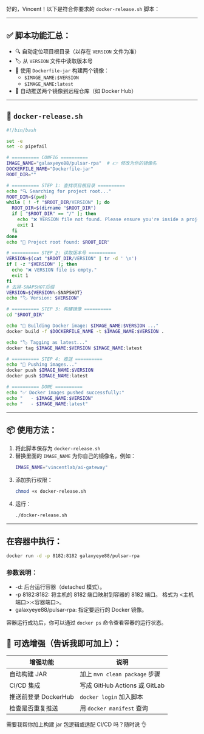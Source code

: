 好的，Vincent！以下是符合你要求的 `docker-release.sh` 脚本：

---

## ✅ 脚本功能汇总：

- 🔍 自动定位项目根目录（以存在 `VERSION` 文件为准）
- 🏷️ 从 `VERSION` 文件中读取版本号
- 🐳 使用 `Dockerfile-jar` 构建两个镜像：
    - `$IMAGE_NAME:$VERSION`
    - `$IMAGE_NAME:latest`
- 🚀 自动推送两个镜像到远程仓库（如 Docker Hub）

---

## 📜 `docker-release.sh`

```bash
#!/bin/bash

set -e
set -o pipefail

# ========== CONFIG ==========
IMAGE_NAME="galaxyeye88/pulsar-rpa"  # 👉 修改为你的镜像名
DOCKERFILE_NAME="Dockerfile-jar"
ROOT_DIR=""

# ========== STEP 1: 查找项目根目录 ==========
echo "🔍 Searching for project root..."
ROOT_DIR=$(pwd)
while [ ! -f "$ROOT_DIR/VERSION" ]; do
  ROOT_DIR=$(dirname "$ROOT_DIR")
  if [ "$ROOT_DIR" == "/" ]; then
    echo "❌ VERSION file not found. Please ensure you're inside a project with a VERSION file."
    exit 1
  fi
done
echo "📁 Project root found: $ROOT_DIR"

# ========== STEP 2: 读取版本号 ==========
VERSION=$(cat "$ROOT_DIR/VERSION" | tr -d ' \n')
if [ -z "$VERSION" ]; then
  echo "❌ VERSION file is empty."
  exit 1
fi
# 去掉-SNAPSHOT后缀
VERSION=${VERSION%-SNAPSHOT}
echo "🏷️ Version: $VERSION"

# ========== STEP 3: 构建镜像 ==========
cd "$ROOT_DIR"

echo "🐳 Building Docker image: $IMAGE_NAME:$VERSION ..."
docker build -f $DOCKERFILE_NAME -t $IMAGE_NAME:$VERSION .

echo "🏷️ Tagging as latest..."
docker tag $IMAGE_NAME:$VERSION $IMAGE_NAME:latest

# ========== STEP 4: 推送 ==========
echo "🚀 Pushing images..."
docker push $IMAGE_NAME:$VERSION
docker push $IMAGE_NAME:latest

# ========== DONE ==========
echo "✅ Docker images pushed successfully:"
echo "   - $IMAGE_NAME:$VERSION"
echo "   - $IMAGE_NAME:latest"
```

---

## 📦 使用方法：

1. 将此脚本保存为 `docker-release.sh`
2. 替换里面的 `IMAGE_NAME` 为你自己的镜像名，例如：
   ```bash
   IMAGE_NAME="vincentlab/ai-gateway"
   ```
3. 添加执行权限：
   ```bash
   chmod +x docker-release.sh
   ```
4. 运行：
   ```bash
   ./docker-release.sh
   ```

---

##  在容器中执行：
```bash
docker run -d -p 8182:8182 galaxyeye88/pulsar-rpa
```
### 参数说明：

* -d: 后台运行容器（detached 模式）。
* -p 8182:8182: 将主机的 8182 端口映射到容器的 8182 端口。 格式为 <主机端口>:<容器端口>。
* galaxyeye88/pulsar-rpa: 指定要运行的 Docker 镜像。

容器运行成功后，你可以通过 `docker ps` 命令查看容器的运行状态。

## 🧠 可选增强（告诉我即可加上）：

| 增强功能             | 说明                            |
|----------------------|---------------------------------|
| 自动构建 JAR         | 加上 `mvn clean package` 步骤   |
| CI/CD 集成           | 写成 GitHub Actions 或 GitLab   |
| 推送前登录 DockerHub | `docker login` 加入脚本         |
| 检查是否重复推送     | 用 `docker manifest` 查询       |

需要我帮你加上构建 jar 包逻辑或适配 CI/CD 吗？随时说 👌
